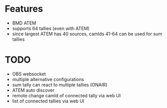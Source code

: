# Features
- BMD ATEM
- supports 64 tallies (even with ATEM)
- since largest ATEM has 40 sources, camIds 41-64 can be used for sum tallies

# TODO
- OBS websocket
- multiple alternative configurations
- sum tally can react to multiple tallies (ONAIR)
- ATEM auto discover
- remote change camId of connected tally via web UI
- list of connected tallies via web UI